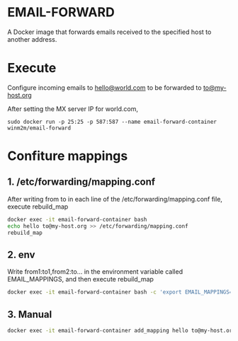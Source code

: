 # EMAIL-FORWARD
A Docker image that forwards emails received to the specified host to another address.

# Execute
Configure incoming emails to hello@world.com to be forwarded to to@my-host.org

After setting the MX server IP for world.com,
```
sudo docker run -p 25:25 -p 587:587 --name email-forward-container winm2m/email-forward
```

# Confiture mappings
## 1. /etc/forwarding/mapping.conf
After writing from to in each line of the /etc/forwarding/mapping.conf file, execute rebuild_map
```sh
docker exec -it email-forward-container bash
echo hello to@my-host.org >> /etc/forwarding/mapping.conf
rebuild_map
```

## 2. env
Write from1:to1,from2:to... in the environment variable called EMAIL_MAPPINGS, and then execute rebuild_map
```sh
docker exec -it email-forward-container bash -c 'export EMAIL_MAPPINGS=hello:to@my-host.org && rebuild_map'
```

## 3. Manual
```sh
docker exec -it email-forward-container add_mapping hello to@my-host.org
```
